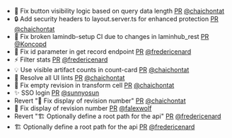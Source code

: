 - 🐛 Fix button visibility logic based on query data length [PR](https://github.com/laminlabs/laminhub/pull/1125) [@chaichontat](https://github.com/chaichontat)
- :lock: Add security headers to layout.server.ts for enhanced protection [PR](https://github.com/laminlabs/laminhub/pull/1123) [@chaichontat](https://github.com/chaichontat)
- 💚 Fix broken lamindb-setup CI due to changes in laminhub_rest [PR](https://github.com/laminlabs/laminhub/pull/1121) [@Koncopd](https://github.com/Koncopd)
- 🐛 Fix id parameter in get record endpoint [PR](https://github.com/laminlabs/laminhub/pull/1119) [@fredericenard](https://github.com/fredericenard)
- ⚡ Filter stats [PR](https://github.com/laminlabs/laminhub/pull/1101) [@fredericenard](https://github.com/fredericenard)
- :bulb: Use visible artifact counts in count-card [PR](https://github.com/laminlabs/laminhub/pull/1118) [@chaichontat](https://github.com/chaichontat)
- :green_heart: Resolve all UI lints [PR](https://github.com/laminlabs/laminhub/pull/1117) [@chaichontat](https://github.com/chaichontat)
- :bug: Fix empty revision in transform cell [PR](https://github.com/laminlabs/laminhub/pull/1115) [@chaichontat](https://github.com/chaichontat)
- ✨ SSO login [PR](https://github.com/laminlabs/laminhub/pull/1112) [@sunnyosun](https://github.com/sunnyosun)
- Revert "🐛 Fix display of revision number" [PR](https://github.com/laminlabs/laminhub/pull/1114) [@chaichontat](https://github.com/chaichontat)
- 🐛 Fix display of revision number [PR](https://github.com/laminlabs/laminhub/pull/1113) [@falexwolf](https://github.com/falexwolf)
- Revert "🏗️ Optionally define a root path for the api" [PR](https://github.com/laminlabs/laminhub/pull/1111) [@fredericenard](https://github.com/fredericenard)
- 🏗️ Optionally define a root path for the api [PR](https://github.com/laminlabs/laminhub/pull/1109) [@fredericenard](https://github.com/fredericenard)

